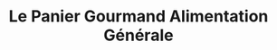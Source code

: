 ---
title: "Le Panier Gourmand Alimentation Générale"
url: /chasserades/le-panier-gourmand-alimentation-generale/
shop: commodité
---